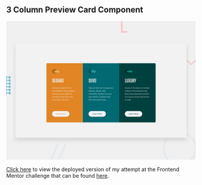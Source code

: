 ## 3 Column Preview Card Component

![Design preview for the 3-column preview card component coding challenge](./design/desktop-preview.jpg)

[Click here](https://silly-johnson-1ce318.netlify.app/) to view the deployed version of my attempt at the Frontend Mentor challenge that can be found [here](https://www.frontendmentor.io/challenges/3column-preview-card-component-pH92eAR2-).

